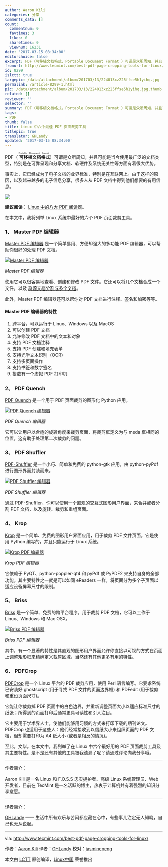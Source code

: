 ```yaml
---
author: Aaron Kili
categories: 分享
comments_data: []
count:
  commentnum: 0
  favtimes: 3
  likes: 0
  sharetimes: 0
  viewnum: 16231
date: '2017-03-15 08:34:00'
editorchoice: false
excerpt: PDF（可移植文档格式，Portable Document Format ）可谓是众所周知，并且可能是当今使用最广泛的文档类型，特别是在可靠呈现和分享文档、软硬件及系统无关性等方面有着很大优势。
fromurl: http://www.tecmint.com/best-pdf-page-cropping-tools-for-linux/
id: 8299
islctt: true
largepic: /data/attachment/album/201703/13/224013xz225ffse5h1yihq.jpg
permalink: /article-8299-1.html
pic: /data/attachment/album/201703/13/224013xz225ffse5h1yihq.jpg.thumb.jpg
related: []
reviewer: ''
selector: ''
summary: PDF（可移植文档格式，Portable Document Format ）可谓是众所周知，并且可能是当今使用最广泛的文档类型，特别是在可靠呈现和分享文档、软硬件及系统无关性等方面有着很大优势。
tags:
- PDF
thumb: false
title: Linux 中六个最佳 PDF 页面裁剪工具
titlepic: true
translator: GHLandy
updated: '2017-03-15 08:34:00'
---
```


PDF（<ruby> <strong>  可移植文档格式 </strong> <rt>  Portable Document Format </rt></ruby>）可谓是众所周知，并且可能是当今使用最广泛的文档类型，特别是在可靠呈现和分享文档、软硬件及系统无关性等方面有着很大优势。


事实上，它已经成为了电子文档的业界标准，特别是在互联网上。由于这样的原因，以及越来越多的电子信息分享，很多人从 PDF 文档中得到他们想要的有用信息。


![](/data/attachment/album/201703/13/224013xz225ffse5h1yihq.jpg)


**建议阅读：** [Linux 中的八大 PDF 阅读器](http://www.tecmint.com/linux-pdf-viewers-and-readers-tools/)。


在本文中，我将列举 Linux 系统中最好的六个 PDF 页面裁剪工具。


### 1、 Master PDF 编辑器


[Master PDF 编辑器](https://code-industry.net/masterpdfeditor/) 是一个简单易用、方便却强大的多功能 PDF 编辑器，可以帮助你很好的处理 PDF 文档。


[![Master PDF 编辑器](/data/attachment/album/201703/13/224021psm2lnszym70l1yt.png)](http://www.tecmint.com/wp-content/uploads/2017/03/Master-PDF-Editor.png)


*Master PDF 编辑器*


使用它可以很容易地查看、创建和修改 PDF 文件。它还可以将几个文档合成一个文件，以及 [将源文档分割成多个文档](http://www.tecmint.com/split-large-tar-into-multiple-files-of-certain-size/)。


此外，Master PDF 编辑器还可以帮你对 PDF 文档进行注释、签名和加密等等。


#### Master PDF 编辑器的特性


1. 跨平台，可以运行于 Linux、Windows 以及 MacOS
2. 可以创建 PDF 文档
3. 允许修改 PDF 文档中的文本和对象
4. 支持 PDF 文档注释
5. 支持 PDF 创建和填充表单
6. 支持光学文本识别（OCR）
7. 支持多页面操作
8. 支持书签和数字签名
9. 搭载有一个虚拟 PDF 打印机


### 2、 PDF Quench


[PDF Quench](https://github.com/linuxerwang/pdf-quench) 是一个用于 PDF 页面裁剪的图形化 Python 应用。


[![PDF Quench 编辑器](/data/attachment/album/201703/13/224022k4qssr4hhwqm5tsh.png)](http://www.tecmint.com/wp-content/uploads/2017/03/PDF-Quench.png)


*PDF Quench 编辑器*


它可以让用户以合适的旋转角度来裁剪页面，将裁剪框定义为与 meda 框相同的位置，这有助于处理第二次裁剪的问题。


### 3、 PDF Shuffler


[PDF-Shuffler](https://github.com/jeromerobert/pdfshuffler) 是一个小巧、简单和免费的 python-gtk 应用，由 python-pyPdf 进行图形界面封装而来。


[![PDF Shuffler 编辑器](/data/attachment/album/201703/13/224025xls4l5c91ece0lm1.png)](http://www.tecmint.com/wp-content/uploads/2017/03/PDF-Shuffler.png)


*PDF Shuffler 编辑器*


通过 PDF-Shuffler，你可以使用一个直观的交互式图形用户界面，来合并或者分割 PDF 文档，以及旋转、裁剪和重组页面。


### 4、 Krop


[Krop](http://arminstraub.com/software/krop) 是一个简单、免费的图形用户界面应用，用于裁剪 PDF 文件页面。它是使用 Python 编写的，并且只能运行于 Linux 系统。


[![Krop PDF 编辑器](/data/attachment/album/201703/13/224030n2qjvdhcmavz5a23.png)](http://www.tecmint.com/wp-content/uploads/2017/03/Krop-PDF-Editor.png)


*Krop PDF 编辑器*


它依赖于 PyQT、python-poppler-qt4 和 pyPdf 或 PyPDF2 来支持自身的全部功能。其主要特性之一就是可以如同 eReaders 一样，将页面分为多个子页面以适应设备屏幕尺寸的限制。


### 5、 Briss


[Briss](http://briss.sourceforge.net/) 是一个简单、免费的跨平台程序，用于裁剪 PDF 文档，它可以工作于 Linux、Windows 和 Mac OSX。


[![Briss PDF 编辑器](/data/attachment/album/201703/13/224035ueb6hqyqeuxuz4uy.png)](http://www.tecmint.com/wp-content/uploads/2017/03/Briss-PDF-Editor.png)


*Briss PDF 编辑器*


其中，有一个显著的特性是其直观的图形用户界面允许你直接以可视的方式在页面上调整矩形框来精确定义裁剪区域，当然还有其他更多有用的特性。


### 6、 PDFCrop


[PDFCrop](http://pdfcrop.sourceforge.net/) 是一个 Linux 平台的 PDF 裁剪应用，使用 Perl 语言编写。它要求系统已安装好 ghostscript (用于寻找 PDF 文件的页面边界框) 和 PDFedit (用于裁剪和重设页面尺寸)。


它能让你裁剪掉 PDF 页面中的白色边界，并重新调整页面大小以适应标准尺寸的纸张；所得到的页面打印后通常更具可读性和引人注目。


它主要用于学术界人士，使他们能够用习惯的方式来打印下载的期刊论文。PDFCrop 也适用于这些人：他们经常接收到以信纸大小来组织页面的 PDF 文档，但却需要打印为 A4 纸大小 (或者是相反的情况)。


至此，文毕。在本文中，我列举了在 Linux 中六个最好用的 PDF 页面裁剪工具及其主要特性。是不是还有其他的工具被我遗漏了呢？请通过评论向我分享哦。




---


作者简介：


Aaron Kili 是一名 Linux 和 F.O.S.S 忠实拥护者、高级 Linux 系统管理员、Web 开发者，目前在 TecMint 是一名活跃的博主，热衷于计算机并有着强烈的知识分享意愿。




---


译者简介：


[GHLandy](http://GHLandy.com) —— 生活中所有欢乐与苦闷都应藏在心中，有些事儿注定无人知晓，自己也无从说起。




---


via: <http://www.tecmint.com/best-pdf-page-cropping-tools-for-linux/>


作者：[Aaron Kili](http://www.tecmint.com/author/aaronkili/) 译者：[GHLandy](https://github.com/GHLandy) 校对：[jasminepeng](https://github.com/jasminepeng)


本文由 [LCTT](https://github.com/LCTT/TranslateProject) 原创编译，[Linux中国](https://linux.cn/) 荣誉推出